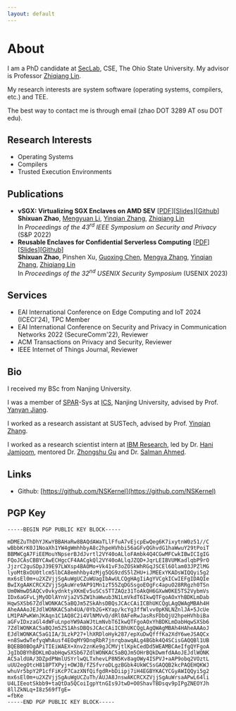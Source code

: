 ```yaml
---
layout: default
---
```


# About

I am a PhD candidate at [SecLab](https://go.osu.edu/seclab), CSE, The Ohio State University. My advisor is Professor [Zhiqiang Lin](https://zhiqlin.github.io).

My research interests are system software (operating systems, compilers, etc.) and TEE. 

The best way to contact me is through email (zhao DOT 3289 AT osu DOT edu).

## Research Interests

+ Operating Systems
+ Compilers
+ Trusted Execution Environments

## Publications

+ __vSGX: Virtualizing SGX Enclaves on AMD SEV__ [[PDF](assets/files/vSGX-Virtualizing-SGX-Enclaves-on-AMD-SEV.pdf)][[Slides](assets/files/Slides-vSGX-Virtualizing-SGX-Enclaves-on-AMD-SEV.pdf)][[Github](https://github.com/OSUSecLab/vSGX)]<br/>
__Shixuan Zhao__, [Mengyuan Li](https://people.csail.mit.edu/mengyuanli/), [Yinqian Zhang](http://yinqian.org/), [Zhiqiang Lin](https://zhiqlin.github.io)<br/>
In _Proceedings of the 43<sup>rd</sup> IEEE Symposium on Security and Privacy_ (S&P 2022)
+ __Reusable Enclaves for Confidential Serverless Computing__ [[PDF](assets/files/Reusable-Enclave.pdf)][[Slides](assets/files/Reusable-Enclave-Slides.pdf)][[Github](https://github.com/OSUSecLab/Reusable-Enclaves)]<br/>
__Shixuan Zhao__, Pinshen Xu, [Guoxing Chen](https://donnod.github.io/), [Mengya Zhang](https://miazmy1221.github.io), [Yinqian Zhang](http://yinqian.org/), [Zhiqiang Lin](https://zhiqlin.github.io)<br/>
In _Proceedings of the 32<sup>nd</sup> USENIX Security Symposium_ (USENIX 2023)

## Services

+ EAI International Conference on Edge Computing and IoT 2024 (ICECI'24), TPC Member
+ EAI International Conference on Security and Privacy in Communication Networks 2022 (SecureComm'22), Reviewer
+ ACM Transactions on Privacy and Security, Reviewer
+ IEEE Internet of Things Journal, Reviewer

## Bio

I  received my BSc from Nanjing University.

I was a member of [SPAR](https://ics.nju.edu.cn/spar/index.html)-Sys at [ICS](https://ics.nju.edu.cn/index.html), Nanjing University, advised by Prof. [Yanyan Jiang](https://ics.nju.edu.cn/people/yanyanjiang/index.html).

I worked as a research assistant at SUSTech, advised by Prof. [Yinqian Zhang](https://yinqian.org/).

I worked as a research scientist intern at [IBM Research](https://research.ibm.com/), led by Dr. [Hani Jamjoom](http://jamjoom.net), mentored Dr. [Zhongshu Gu](https://gzs715.github.io) and Dr. [Salman Ahmed](https://salmanyam.github.io).

## Links

+ Github: [https://github.com/NSKernel](https://github.com/NSKernel)

## PGP Key

```
-----BEGIN PGP PUBLIC KEY BLOCK-----

mDMEZuThDhYJKwYBBAHaRw8BAQdAWaTLlFfuA7vEjcpEwQeg6K7ixytnW0z51//C
wBbbKrK0J1NoaXh1YW4gWmhhbyA8c2hpeHVhbi56aGFvQGhvdG1haWwuY29tPoiT
BBMWCgA7FiEEMouYNpserBJdJvrtl2VY40oALloFAmbk4Q4CGwMFCwkIBwICIgIG
FQoJCAsCBBYCAwECHgcCF4AACgkQl2VY40oALlqJZQD+JqrLEIBVUMKadlqbP9rO
JjzrC2guSDpJ39E97LWXsp4BAOMo+Vk41vF3oZOSkWhRGqJSCEl6Olam03JPZlMG
lyoMtBxOU0tlcm5lbCA8emhhby4zMjg5QG9zdS5lZHU+iJMEExYKADsWIQQyi5g2
mx6sEl0m+u2XZVjjSgAuWgUCZuWUagIbAwULCQgHAgIiAgYVCgkICwIEFgIDAQIe
BwIXgAAKCRCXZVjjSgAuWre9AP91Mn1zT55ZqDGSsgoEOgFc4apuO28RRgzh0TSn
Um0WmwD5AQCv0vkydnktyXKmEv5uSCs5TTZAQz31ToAkQH6GXwW0KE5TS2VybmVs
IDx6aGFvLjMyODlAYnVja2V5ZW1haWwub3N1LmVkdT6IkwQTFgoAOxYhBDKLmDab
HqwSXSb67ZdlWONKAC5aBQJm5ZSkAhsDBQsJCAcCAiICBhUKCQgLAgQWAgMBAh4H
AheAAAoJEJdlWONKAC5ah4UA/0Yb2G+KYap/kcYg3ffWlvv0pKNLNZnlJA+5JcUe
LM1PAPwKWnJKAqn1C1AQ8C2i4VlNMVvO/dRl0AFeRwJasRsFDbQjU2hpeHVhbiBa
aGFvIDxzaGl4dWFuLnpoYW9AaWJtLmNvbT6IkwQTFgoAOxYhBDKLmDabHqwSXSb6
7ZdlWONKAC5aBQJm5ZS1AhsDBQsJCAcCAiICBhUKCQgLAgQWAgMBAh4HAheAAAoJ
EJdlWONKAC5aG1IA/3LzkP27+lhXRDloHyk287/epXuDwQfffKa2XdY6weJSAQCx
+n8SwdwTefyqWhAusf4EOqMY9DnqRbR7jnrqbawqALg4BGbk4Q4SCisGAQQBl1UB
BQEBB0BOgAPiTIEiWAEX+Xnv2znKe9gJCMVjtlKpkCedDd5WEAMBCAeIfgQYFgoA
JgIbDBYhBDKLmDabHqwSXSb67ZdlWONKAC5aBQJm5OHrBQkDwmfdAAoJEJdlWONK
AC5aldUA/3DZpdPNmlUSYrlwQLTxhevLP8N5Kv8agOWy4ISPVJ+aAP9obq2VOztL
uUU2egOtcH818PTXPyj+OWJB/fZSfvroDLgzBGbk4UkWCSsGAQQB2kcPAQEHQKWJ
whuVr5bpY2P1cfFiKcP7CazXNfQifgdR+bDiipj7iH4EGBYKACYCGyAWIQQyi5g2
mx6sEl0m+u2XZVjjSgAuWgUCZuTh/AUJA8JnswAKCRCXZVjjSgAuWrsaAPwL64li
U4LIEeotSkbb9+taQtDa5QCoiIgpYtnGIs9JtwD+O0ShavTBDsqv9pIPgZNEOYJh
8llZkNLq+I8z569fTgE=
=fbKe
-----END PGP PUBLIC KEY BLOCK-----
```
